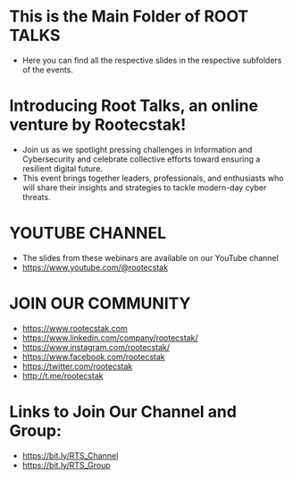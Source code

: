 # This is the Main Folder of ROOT TALKS

- Here you can find all the respective slides in the respective subfolders of the events.

# Introducing Root Talks, an online venture by Rootecstak!

- Join us as we spotlight pressing challenges in Information and Cybersecurity and celebrate collective efforts toward ensuring a resilient digital future. 
- This event brings together leaders, professionals, and enthusiasts who will share their insights and strategies to tackle modern-day cyber threats.

# YOUTUBE CHANNEL

- The slides from these webinars are available on our YouTube channel
- https://www.youtube.com/@rootecstak

# JOIN OUR COMMUNITY

- https://www.rootecstak.com
- https://www.linkedin.com/company/rootecstak/
- https://www.instagram.com/rootecstak/
- https://www.facebook.com/rootecstak
- https://twitter.com/rootecstak
- http://t.me/rootecstak

# Links to Join Our Channel and Group:
- https://bit.ly/RTS_Channel
- https://bit.ly/RTS_Group
